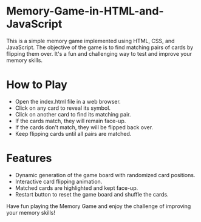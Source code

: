# Memory-Game-in-HTML-and-JavaScript
This is a simple memory game implemented using HTML, CSS, and JavaScript. The objective of the game is to find matching pairs of cards by flipping them over. It's a fun and challenging way to test and improve your memory skills.

# How to Play
- Open the index.html file in a web browser.
- Click on any card to reveal its symbol.
- Click on another card to find its matching pair.
- If the cards match, they will remain face-up.
- If the cards don't match, they will be flipped back over.
- Keep flipping cards until all pairs are matched.

# Features
- Dynamic generation of the game board with randomized card positions.
- Interactive card flipping animation.
- Matched cards are highlighted and kept face-up.
- Restart button to reset the game board and shuffle the cards.

Have fun playing the Memory Game and enjoy the challenge of improving your memory skills!
